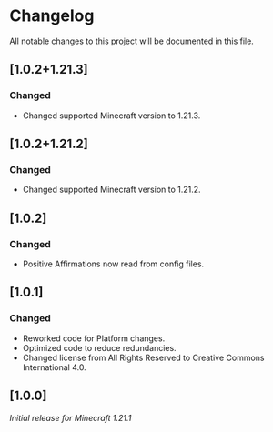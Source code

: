 # Changelog

All notable changes to this project will be documented in this file.

## [1.0.2+1.21.3]

### Changed

- Changed supported Minecraft version to 1.21.3.

## [1.0.2+1.21.2]

### Changed

- Changed supported Minecraft version to 1.21.2.

## [1.0.2]

### Changed

- Positive Affirmations now read from config files.

## [1.0.1]

### Changed

- Reworked code for Platform changes.
- Optimized code to reduce redundancies.
- Changed license from All Rights Reserved to Creative Commons International 4.0.

## [1.0.0]

_Initial release for Minecraft 1.21.1_